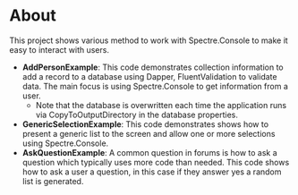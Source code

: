 ﻿# About

This project shows various method to work with Spectre.Console to make it easy to interact with users.

- **AddPersonExample**: This code demonstrates collection information to add a record to a database using Dapper, FluentValidation to validate data. The main focus is using  Spectre.Console to get information from a user.
    -  Note that the database is overwritten each time the application runs via CopyToOutputDirectory in the database properties.
- **GenericSelectionExample**: This code demonstrates shows how to present a generic list to the screen and allow one or more selections using Spectre.Console.
- **AskQuestionExample**: A common question in forums is how to ask a question which typically uses more code than needed. This code shows how to ask a user a question, in this case if they answer yes a random list is generated. 
